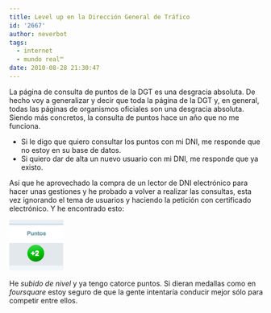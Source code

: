 ```yaml
---
title: Level up en la Dirección General de Tráfico
id: '2667'
author: neverbot
tags:
  - internet
  - mundo real™
date: 2010-08-28 21:30:47
---
```


La página de consulta de puntos de la DGT es una desgracia absoluta. De hecho voy a generalizar y decir que toda la página de la DGT y, en general, todas las páginas de organismos oficiales son una desgracia absoluta. Siendo más concretos, la consulta de puntos hace un año que no me funciona.

*   Si le digo que quiero consultar los puntos con mi DNI, me responde que no estoy en su base de datos.
*   Si quiero dar de alta un nuevo usuario con mi DNI, me responde que ya existo.

Así que he aprovechado la compra de un lector de DNI electrónico para hacer unas gestiones y he probado a volver a realizar las consultas, esta vez ignorando el tema de usuarios y haciendo la petición con certificado electrónico. Y he encontrado esto:

![Captura de pantalla 2010-08-28 a las 21.25.07.png](./level-up-en-la-direccion-general-de-trafico/Captura-de-pantalla-2010-08-28-a-las-21.25.07.png)  

He _subido de nivel_ y ya tengo catorce puntos. Si dieran medallas como en _foursquare_ estoy seguro de que la gente intentaría conducir mejor sólo para competir entre ellos.